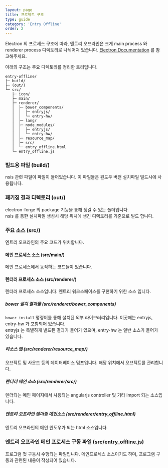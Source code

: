 ```yaml
---
layout: page
title: 프로젝트 구조
type: guide
category: 'Entry Offline'
order: 2
---
```


Electron 의 프로세스 구조에 따라, 엔트리 오프라인은 크게 main process 와 renderer process 디렉토리로 나뉘어져 있습니다. 
[Electron Documentation](https://electronjs.org/docs/tutorial/application-architecture#electron-application-architecture) 를 참고해주세요.

아래의 구조는 주요 디렉토리를 정리한 트리입니다.

```text
entry-offline/
├─ build/
├─ (out/)
└─ src/
   ├─ icon/
   ├─ main/
   ├─ renderer/
   │  ├─ bower_components/
   │  │  ├─ entryjs/
   │  │  └─ entry-hw/
   │  ├─ lang/
   │  ├─ node_modules/
   │  │  ├─ entryjs/
   │  │  └─ entry-hw/
   │  ├─ resource_map/
   │  ├─ src/
   │  └─ entry_offline.html
   └─ entry_offline.js
```

### 빌드용 파일 (build/)
nsis 관련 파일이 파일이 들어있습니다. 이 파일들은 윈도우 버전 설치파일 빌드시에 사용됩니다.   

### 패키징 결과 디렉토리 (out/)
electron-forge 의 package 기능을 통해 생길 수 있는 폴더입니다.  
nsis 를 통한 설치파일 생성시 해당 위치에 생긴 디렉토리를 기준으로 빌드 합니다.

### 주요 소스 (src/)
엔트리 오프라인의 주요 코드가 위치합니다.

#### 메인 프로세스 소스 (src/main/)
메인 프로세스에서 동작하는 코드들이 있습니다.

#### 렌더러 프로세스 소스 (src/renderer/)
렌더러 프로세스 소스입니다. 엔트리 워크스페이스를 구현하기 위한 소스 입니다.

##### bower 설치 결과물 (src/renderer/bower_components)
`bower install` 명령어를 통해 설치된 외부 라이브러리입니다. 이곳에는 entryjs, entry-hw 가 포함되어 있습니다.  
entryjs 는 특별하게 빌드된 결과가 들어가 있으며, entry-hw 는 일반 소스가 들어가 있습니다.  

##### 리소스 맵 (src/renderer/resource_map/)
오브젝트 및 사운드 등의 데이터베이스 덤프입니다. 해당 위치에서 오브젝트를 관리합니다.

##### 렌더러 메인 소스 (src/renderer/src/)
렌더되는 메인 페이지에서 사용되는 angularjs controller 및 기타 import 되는 소스입니다.

##### 엔트리 오프라인 렌더링 메인소스 (src/renderer/entry_offline.html)
엔트리 오프라인의 메인 윈도우가 되는 html 소스입니다. 

### 엔트리 오프라인 메인 프로세스 구동 파일 (src/entry_offline.js)
프로그램 첫 구동시 수행되는 파일입니다. 메인프로세스 소스이기도 하며, 프로그램 구동과 관련된 내용이 작성되어 있습니다.

